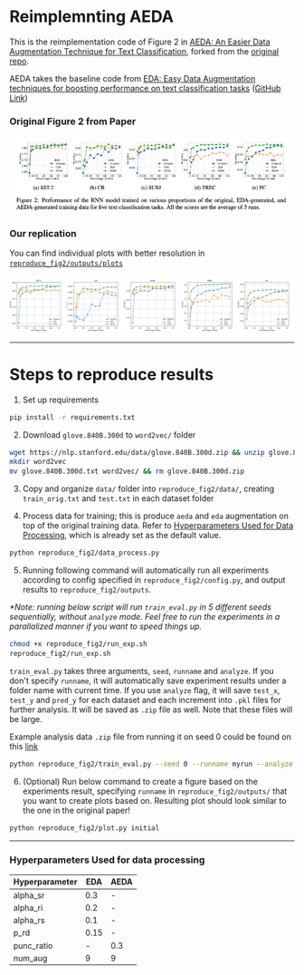 # Reimplemnting AEDA

This is the reimplementation code of Figure 2 in [AEDA: An Easier Data Augmentation Technique for Text Classification](https://arxiv.org/abs/2108.13230), forked from the [original repo](https://github.com/akkarimi/aeda_nlp).

AEDA takes the baseline code from [EDA: Easy Data Augmentation techniques for boosting performance on text classification tasks](https://arxiv.org/abs/1901.11196) ([GitHub Link](https://github.com/jasonwei20/eda_nlp))

### Original Figure 2 from Paper
![alt text](aeda_figure2.png)
### Our replication
You can find individual plots with better resolution in [`reproduce_fig2/outputs/plots`](https://github.com/yoonichoi/aeda_reimplement/tree/master/reproduce_fig2/outputs/plots)

![alt text](reproduce_fig2/outputs/initial/plots/combined_accuracy_trend.png)

---

# Steps to reproduce results
1. Set up requirements
```bash
pip install -r requirements.txt
```

2. Download `glove.840B.300d` to `word2vec/` folder
```bash
wget https://nlp.stanford.edu/data/glove.840B.300d.zip && unzip glove.840B.300d.zip
mkdir word2vec 
mv glove.840B.300d.txt word2vec/ && rm glove.840B.300d.zip
```

3. Copy and organize `data/` folder into `reproduce_fig2/data/`, creating `train_orig.txt` and `test.txt` in each dataset folder

4. Process data for training; this is produce `aeda` and `eda` augmentation on top of the original training data. Refer to [Hyperparameters Used for Data Processing](https://github.com/yoonichoi/aeda_reimplement#hyperparameters-used-for-data-processing), which is already set as the default value.

```bash
python reproduce_fig2/data_process.py
```

5. Running following command will automatically run all experiments according to config specified in `reproduce_fig2/config.py`, and output results to `reproduce_fig2/outputs`.

_*Note: running below script will run `train_eval.py` in 5 different seeds sequentially, without `analyze` mode. Feel free to run the experiments in a parallalized manner if you want to speed things up._
```bash
chmod +x reproduce_fig2/run_exp.sh
reproduce_fig2/run_exp.sh
```

`train_eval.py` takes three arguments, `seed`, `runname` and `analyze`. If you don't specify `runname`, it will automatically save experiment results under a folder name with current time. If you use `analyze` flag, it will save `test_x`, `test_y` and `pred_y` for each dataset and each increment into `.pkl` files for further analysis. It will be saved as `.zip` file as well. Note that these files will be large. 

Example analysis data `.zip` file from running it on seed 0 could be found on this [link](https://drive.google.com/file/d/1kvScaiyo_20bXshSQtTk4xVveIFmtRzg/view?usp=sharing)

```bash
python reproduce_fig2/train_eval.py --seed 0 --runname myrun --analyze
```

6. (Optional) Run below command to create a figure based on the experiments result, specifying `runname` in `reproduce_fig2/outputs/` that you want to create plots based on. Resulting plot should look similar to the one in the original paper!
```bash
python reproduce_fig2/plot.py initial
```

---

### Hyperparameters Used for data processing

| Hyperparameter   | EDA  | AEDA  |
|------------------|-----------|------------|
| alpha_sr         | 0.3       | -          |
| alpha_ri         | 0.2       | -          |
| alpha_rs         | 0.1       | -          |
| p_rd             | 0.15      | -          |
| punc_ratio       | -         | 0.3        |
| num_aug          | 9         | 9          |
